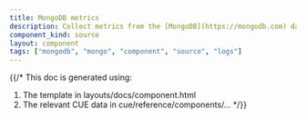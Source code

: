 ```yaml
---
title: MongoDB metrics
description: Collect metrics from the [MongoDB](https://mongodb.com) database
component_kind: source
layout: component
tags: ["mongodb", "mongo", "component", "source", "logs"]
---
```


{{/*
This doc is generated using:

1. The template in layouts/docs/component.html
2. The relevant CUE data in cue/reference/components/...
*/}}
